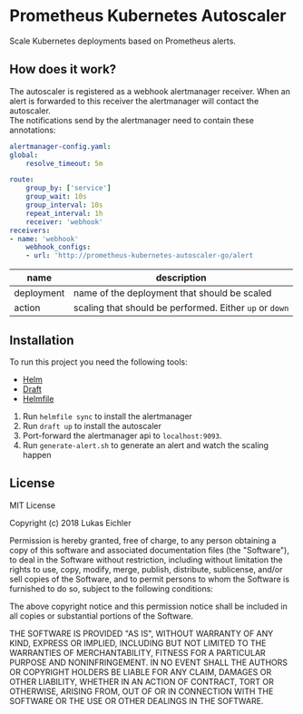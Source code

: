 # Prometheus Kubernetes Autoscaler
Scale Kubernetes deployments based on Prometheus alerts. 

## How does it work?
The autoscaler is registered as a webhook alertmanager receiver. When an alert is forwarded to this receiver the alertmanager will contact the autoscaler.  
The notifications send by the alertmanager need to contain these annotations: 

```yaml
alertmanager-config.yaml:
global:
    resolve_timeout: 5m

route:
    group_by: ['service']
    group_wait: 10s
    group_interval: 10s 
    repeat_interval: 1h
    receiver: 'webhook'
receivers:
- name: 'webhook'
    webhook_configs:
    - url: 'http://prometheus-kubernetes-autoscaler-go/alert
```


| name | description |
| --- | --- | 
| deployment|name of the deployment that should be scaled |
| action|scaling that should be performed. Either `up` or `down` |

## Installation
To run this project you need the following tools:
* [Helm](https://github.com/kubernetes/helm/)
* [Draft](https://github.com/Azure/draft/)
* [Helmfile](https://github.com/roboll/helmfile)


1. Run `helmfile sync` to install the alertmanager
2. Run `draft up` to install the autoscaler
3. Port-forward the alertmanager api to `localhost:9093`.
4. Run `generate-alert.sh` to generate an alert and watch the scaling happen

## License
MIT License

Copyright (c) 2018 Lukas Eichler

Permission is hereby granted, free of charge, to any person obtaining a copy
of this software and associated documentation files (the "Software"), to deal
in the Software without restriction, including without limitation the rights
to use, copy, modify, merge, publish, distribute, sublicense, and/or sell
copies of the Software, and to permit persons to whom the Software is
furnished to do so, subject to the following conditions:

The above copyright notice and this permission notice shall be included in all
copies or substantial portions of the Software.

THE SOFTWARE IS PROVIDED "AS IS", WITHOUT WARRANTY OF ANY KIND, EXPRESS OR
IMPLIED, INCLUDING BUT NOT LIMITED TO THE WARRANTIES OF MERCHANTABILITY,
FITNESS FOR A PARTICULAR PURPOSE AND NONINFRINGEMENT. IN NO EVENT SHALL THE
AUTHORS OR COPYRIGHT HOLDERS BE LIABLE FOR ANY CLAIM, DAMAGES OR OTHER
LIABILITY, WHETHER IN AN ACTION OF CONTRACT, TORT OR OTHERWISE, ARISING FROM,
OUT OF OR IN CONNECTION WITH THE SOFTWARE OR THE USE OR OTHER DEALINGS IN THE
SOFTWARE.
